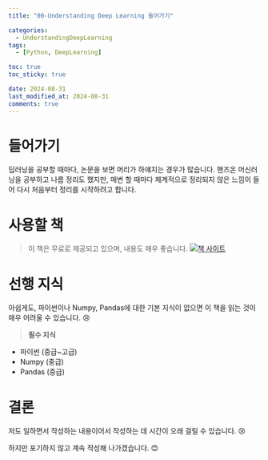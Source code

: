 ```yaml
---
title: "00-Understanding Deep Learning 들어가기"

categories:
  - UnderstandingDeepLearning
tags:
  - [Python, DeepLearning]

toc: true
toc_sticky: true

date: 2024-08-31
last_modified_at: 2024-08-31
comments: true
---
```


# 들어가기
딥러닝을 공부할 때마다, 논문을 보면 머리가 하얘지는 경우가 많습니다. 핸즈온 머신러닝을 공부하고 나름 정리도 했지만, 매번 할 때마다 체계적으로 정리되지 않은 느낌이 들어 다시 처음부터 정리를 시작하려고 합니다.

# 사용할 책
> 이 책은 무료로 제공되고 있으며, 내용도 매우 좋습니다.
[![책 사이트](https://udlbook.github.io/udlbook/assets/book_cover-B3FyEkB6.jpg)](https://udlbook.github.io/udlbook/)

# 선행 지식
아쉽게도, 파이썬이나 Numpy, Pandas에 대한 기본 지식이 없으면 이 책을 읽는 것이 매우 어려울 수 있습니다. 😢

> **필수 지식**
- 파이썬 (중급~고급)
- Numpy (중급)
- Pandas (중급)

# 결론
저도 일하면서 작성하는 내용이어서 작성하는 데 시간이 오래 걸릴 수 있습니다. 😢

하지만 포기하지 않고 계속 작성해 나가겠습니다. 😊


